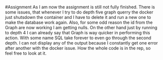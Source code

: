 #Assignment
As I am now the assignment is still not fully finished. There is some issues, that whenever I try to do depth five graph querry the docker just shutsdown the container and I have to delete it and run a new one to make the database work again. Also, for some odd reason the id from the Graph are now working I am getting nulls. On the other hand just by running to depth 4 I can already say that Graph is way quicker in performing this action. With some name SQL take forever to even go through the second depth. I can not display any of the output because I constantly get one error after another with the docker issue. How the whole code is in the rep, so feel free to look at it.

